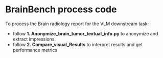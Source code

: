 # BrainBench process code

To process the Brain radiology report for the VLM downstream task: 
- follow **1. Anonymize_brain_tumor_textual_info.py** to anonymize and extract impressions. 
- follow **2. Compare_visual_Results** to interpret results and get performance metrics
